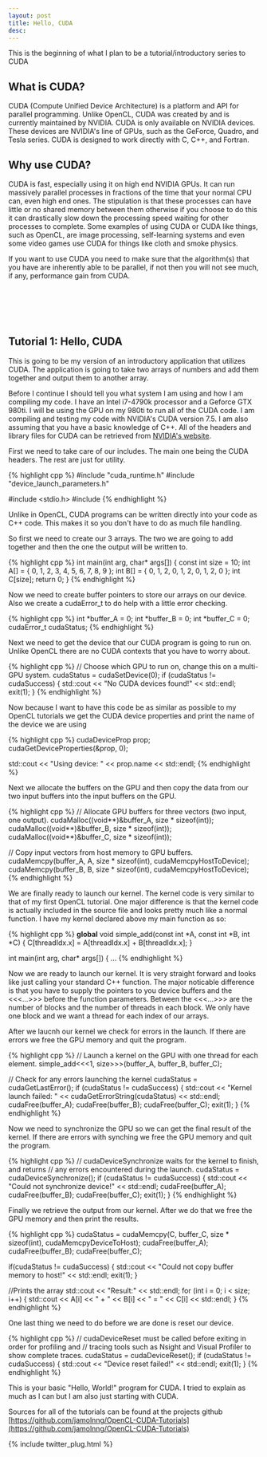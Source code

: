 ```yaml
---
layout: post
title: Hello, CUDA
desc: 
---
```


This is the beginning of what I plan to be a tutorial/introductory series to CUDA

What is CUDA?
---------------

CUDA (Compute Unified Device Architecture) is a platform and API for parallel programming. Unlike OpenCL, CUDA was created by and is currently maintained by NVIDIA. CUDA is only available on NVIDIA devices. These devices are NVIDIA's line of GPUs, such as the GeForce, Quadro, and Tesla series. CUDA is designed to work directly with C, C++, and Fortran.

Why use CUDA?
---------------

CUDA is fast, especially using it on high end NVIDIA GPUs. It can run massively parallel processes in fractions of the time that your normal CPU can, even high end ones. The stipulation is that these processes can have little or no shared memory between them otherwise if you choose to do this it can drastically slow down the processing speed waiting for other processes to complete. Some examples of using CUDA or CUDA like things, such as OpenCL, are image processing, self-learning systems and even some video games use CUDA for things like cloth and smoke physics.


If you want to use CUDA you need to make sure that the algorithm(s) that you have are inherently able to be parallel, if not then you will not see much, if any, performance gain from CUDA.

<br/><br/>
<br/><br/>

Tutorial 1: Hello, CUDA
-------------------------

This is going to be my version of an introductory application that utilizes CUDA. The application is going to take two arrays of numbers and add them together and output them to another array.

Before I continue I should tell you what system I am using and how I am compiling my code. I have an Intel i7-4790k processor and a Geforce GTX 980ti. I will be using the GPU on my 980ti to run all of the CUDA code. I am compiling and testing my code with NVIDIA's CUDA version 7.5. I am also assuming that you have a basic knowledge of C++. All of the headers and library files for CUDA can be retrieved from [NVIDIA's website](https://developer.nvidia.com/cuda-downloads).

First we need to take care of our includes. The main one being the CUDA headers. The rest are just for utility.

{% highlight cpp %}
#include "cuda_runtime.h"
#include "device_launch_parameters.h"

#include <stdio.h>
#include <iostream>
{% endhighlight %}

Unlike in OpenCL, CUDA programs can be written directly into your code as C++ code. This makes it so you don't have to do as much file handling.

So first we need to create our 3 arrays. The two we are going to add together and then the one the output will be written to.

{% highlight cpp %}
int main(int arg, char* args[])
{
	const int size = 10;
	int A[] = { 0, 1, 2, 3, 4, 5, 6, 7, 8, 9 };
	int B[] = { 0, 1, 2, 0, 1, 2, 0, 1, 2, 0 };
	int C[size];
	return 0;
}
{% endhighlight %}

Now we need to create buffer pointers to store our arrays on our device. Also we create a cudaError_t to do help with a little error checking.

{% highlight cpp %}
int *buffer_A = 0;
int *buffer_B = 0;
int *buffer_C = 0;
cudaError_t cudaStatus;
{% endhighlight %}

Next we need to get the device that our CUDA program is going to run on. Unlike OpenCL there are no CUDA contexts that you have to worry about.

{% highlight cpp %}
// Choose which GPU to run on, change this on a multi-GPU system.
cudaStatus = cudaSetDevice(0);
if (cudaStatus != cudaSuccess)
{
	std::cout << "No CUDA devices found!" << std::endl;
	exit(1);
}
{% endhighlight %}

Now because I want to have this code be as similar as possible to my OpenCL tutorials we get the CUDA device properties and print the name of the device we are using

{% highlight cpp %}
cudaDeviceProp prop;
cudaGetDeviceProperties(&prop, 0);

std::cout << "Using device: " << prop.name << std::endl;
{% endhighlight %}

Next we allocate the buffers on the GPU and then copy the data from our two input buffers into the input buffers on the GPU.

{% highlight cpp %}
// Allocate GPU buffers for three vectors (two input, one output).
cudaMalloc((void**)&buffer_A, size * sizeof(int));
cudaMalloc((void**)&buffer_B, size * sizeof(int));
cudaMalloc((void**)&buffer_C, size * sizeof(int));

// Copy input vectors from host memory to GPU buffers.
cudaMemcpy(buffer_A, A, size * sizeof(int), cudaMemcpyHostToDevice);
cudaMemcpy(buffer_B, B, size * sizeof(int), cudaMemcpyHostToDevice);
{% endhighlight %}

We are finally ready to launch our kernel. The kernel code is very similar to that of my first OpenCL tutorial. One major difference is that the kernel code is actually included in the source file and looks pretty much like a normal function. I have my kernel declared above my main function as so:

{% highlight cpp %}
__global__ void simple_add(const int *A, const int *B, int *C)
{
	C[threadIdx.x] = A[threadIdx.x] + B[threadIdx.x];
}

int main(int arg, char* args[])
{
	...
{% endhighlight %}

Now we are ready to launch our kernel. It is very straight forward and looks like just calling your standard C++ function. The major noticable difference is that you have to supply the pointers to you device buffers and the <<<...>>> before the function parameters. Between the <<<...>>> are the number of blocks and the number of threads in each block. We only have one block and we want a thread for each index of our arrays.

After we laucnh our kernel we check for errors in the launch. If there are errors we free the GPU memory and quit the program.

{% highlight cpp %}
// Launch a kernel on the GPU with one thread for each element.
simple_add<<<1, size>>>(buffer_A, buffer_B, buffer_C);

// Check for any errors launching the kernel
cudaStatus = cudaGetLastError();
if (cudaStatus != cudaSuccess)
{
	std::cout << "Kernel launch failed: " << cudaGetErrorString(cudaStatus) << std::endl;
	cudaFree(buffer_A);
	cudaFree(buffer_B);
	cudaFree(buffer_C);
	exit(1);
}
{% endhighlight %}

Now we need to synchronize the GPU so we can get the final result of the kernel. If there are errors with synching we free the GPU memory and quit the program.

{% highlight cpp %}
// cudaDeviceSynchronize waits for the kernel to finish, and returns
// any errors encountered during the launch.
cudaStatus = cudaDeviceSynchronize();
if (cudaStatus != cudaSuccess)
{
	std::cout << "Could not synchronize device!" << std::endl;
	cudaFree(buffer_A);
	cudaFree(buffer_B);
	cudaFree(buffer_C);
	exit(1);
}
{% endhighlight %}

Finally we retrieve the output from our kernel. After we do that we free the GPU memory and then print the results.

{% highlight cpp %}
cudaStatus = cudaMemcpy(C, buffer_C, size * sizeof(int), cudaMemcpyDeviceToHost);
cudaFree(buffer_A);
cudaFree(buffer_B);
cudaFree(buffer_C);

if(cudaStatus != cudaSuccess)
{
	std::cout << "Could not copy buffer memory to host!" << std::endl;
	exit(1);
}

//Prints the array
std::cout << "Result:" << std::endl;
for (int i = 0; i < size; i++)
{
	std::cout << A[i] << " + " << B[i] << " = " << C[i] << std::endl;
}
{% endhighlight %}

One last thing we need to do before we are done is reset our device.

{% highlight cpp %}
// cudaDeviceReset must be called before exiting in order for profiling and
// tracing tools such as Nsight and Visual Profiler to show complete traces.
cudaStatus = cudaDeviceReset();
if (cudaStatus != cudaSuccess)
{
	std::cout << "Device reset failed!" << std::endl;
	exit(1);
}
{% endhighlight %}

This is your basic "Hello, World!" program for CUDA. I tried to explain as much as I can but I am also just starting with CUDA.

Sources for all of the tutorials can be found at the projects github [https://github.com/jamolnng/OpenCL-CUDA-Tutorials](https://github.com/jamolnng/OpenCL-CUDA-Tutorials)

{% include twitter_plug.html %}
